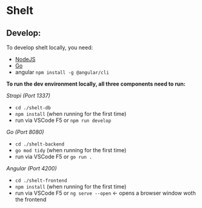 # Shelt

## Develop:

To develop shelt locally, you need:

- [NodeJS](https://nodejs.org/en/download)
- [Go](https://go.dev/learn/)
- angular `npm install -g @angular/cli`


**To run the dev environment locally, all three components need to run:**


*Strapi (Port 1337)*
- `cd ./shelt-db`
- `npm install` (when running for the first time)
- run via VSCode F5 or `npm run develop`

*Go (Port 8080)*
- `cd ./shelt-backend`
- `go mod tidy` (when running for the first time)
- run via VSCode F5 or `go run .`

*Angular (Port 4200)*
- `cd ./shelt-frontend`
- `npm install` (when running for the first time)
- run via VSCode F5 or `ng serve --open` <- opens a browser window woth the frontend
